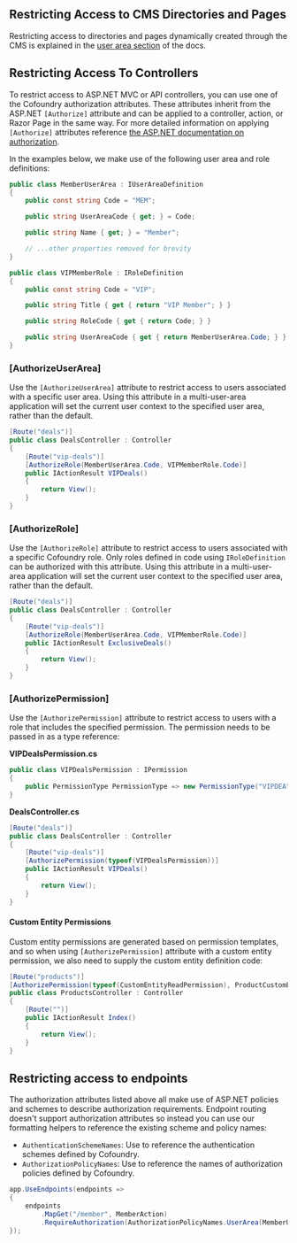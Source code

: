 ## Restricting Access to CMS Directories and Pages

Restricting access to directories and pages dynamically created through the CMS is explained in the [user area section](/content-management/user-areas/controlling-access) of the docs.

## Restricting Access To Controllers

To restrict access to ASP.NET MVC or API controllers, you can use one of the Cofoundry authorization attributes. These attributes inherit from the ASP.NET `[Authorize]` attribute and can be applied to a controller, action, or Razor Page in the same way. For more detailed information on applying `[Authorize]` attributes reference [the ASP.NET documentation on authorization](https://docs.microsoft.com/en-us/aspnet/core/security/authorization/simple).

In the examples below, we make use of the following user area and role definitions:

```csharp
public class MemberUserArea : IUserAreaDefinition
{
    public const string Code = "MEM";

    public string UserAreaCode { get; } = Code;

    public string Name { get; } = "Member";

    // ...other properties removed for brevity
}

public class VIPMemberRole : IRoleDefinition
{
    public const string Code = "VIP";

    public string Title { get { return "VIP Member"; } }

    public string RoleCode { get { return Code; } }

    public string UserAreaCode { get { return MemberUserArea.Code; } }
}
```

### [AuthorizeUserArea]

Use the `[AuthorizeUserArea]` attribute to restrict access to users associated with a specific user area. Using this attribute in a multi-user-area application will set the current user context to the specified user area, rather than the default.

```csharp
[Route("deals")]
public class DealsController : Controller
{
    [Route("vip-deals")]
    [AuthorizeRole(MemberUserArea.Code, VIPMemberRole.Code)]
    public IActionResult VIPDeals()
    {
        return View();
    }
}
```

### [AuthorizeRole]

Use the `[AuthorizeRole]` attribute to restrict access to users associated with a specific Cofoundry role. Only roles defined in code using `IRoleDefinition` can be authorized with this attribute. Using this attribute in a multi-user-area application will set the current user context to the specified user area, rather than the default.

```csharp
[Route("deals")]
public class DealsController : Controller
{
    [Route("vip-deals")]
    [AuthorizeRole(MemberUserArea.Code, VIPMemberRole.Code)]
    public IActionResult ExclusiveDeals()
    {
        return View();
    }
}
```

### [AuthorizePermission]

Use the `[AuthorizePermission]` attribute to restrict access to users with a role that
includes the specified permission. The permission needs to be passed in as a type reference:

**VIPDealsPermission.cs**

```csharp
public class VIPDealsPermission : IPermission
{
    public PermissionType PermissionType => new PermissionType("VIPDEA", "VIP Deals", "Access to VIP deals");
}
```

**DealsController.cs**
```csharp
[Route("deals")]
public class DealsController : Controller
{
    [Route("vip-deals")]
    [AuthorizePermission(typeof(VIPDealsPermission))]
    public IActionResult VIPDeals()
    {
        return View();
    }
}
```

#### Custom Entity Permissions

Custom entity permissions are generated based on permission templates, and so when using `[AuthorizePermission]` attribute with a custom entity permission, we also need to supply the custom entity definition code:

```csharp
[Route("products")]
[AuthorizePermission(typeof(CustomEntityReadPermission), ProductCustomEntityDefintion.Code)]
public class ProductsController : Controller
{
    [Route("")]
    public IActionResult Index()
    {
        return View();
    }
}
```

## Restricting access to endpoints

The authorization attributes listed above all make use of ASP.NET policies and schemes to describe authorization requirements. Endpoint routing doesn't support authorization attributes so instead you can use our formatting helpers to reference the existing scheme and policy names:

- `AuthenticationSchemeNames`: Use to reference the authentication schemes defined by Cofoundry.
- `AuthorizationPolicyNames`: Use to reference the names of authorization policies defined by Cofoundry.

```csharp
app.UseEndpoints(endpoints =>
{
    endpoints
        .MapGet("/member", MemberAction)
        .RequireAuthorization(AuthorizationPolicyNames.UserArea(MemberUserArea.Code));
});
```